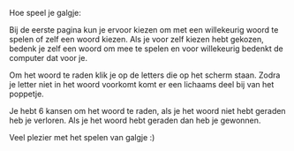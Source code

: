 Hoe speel je galgje:

Bij de eerste pagina kun je ervoor kiezen om met een willekeurig woord te spelen of zelf een woord kiezen.
Als je voor zelf kiezen hebt gekozen, bedenk je zelf een woord om mee te spelen en voor willekeurig bedenkt de computer dat voor je.

Om het woord te raden klik je op de letters die op het scherm staan. Zodra je letter niet in het woord voorkomt komt er een lichaams deel bij van het poppetje.

Je hebt 6 kansen om het woord te raden, als je het woord niet hebt geraden heb je verloren. 
Als je het woord hebt geraden dan heb je gewonnen.

Veel plezier met het spelen van galgje :)